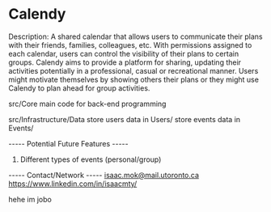 # Calendy
Description:
  A shared calendar that allows users to communicate their plans with their friends, families, colleagues, etc. With permissions assigned to each calendar, users can control the visibility of their plans to certain groups. Calendy aims to provide a platform for sharing, updating their activities potentially in a professional, casual or recreational manner. Users might motivate themselves by showing others their plans or they might use Calendy to plan ahead for group activities.

src/Core
  main code for back-end programming

src/Infrastructure/Data
  store users data in Users/
  store events data in Events/

----- Potential Future Features -----
1. Different types of events (personal/group)

----- Contact/Network -----
isaac.mok@mail.utoronto.ca
https://www.linkedin.com/in/isaacmty/




hehe im jobo

